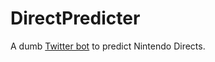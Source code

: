 # DirectPredicter
A dumb [Twitter bot](https://twitter.com/DirectPredicter) to predict Nintendo Directs.
